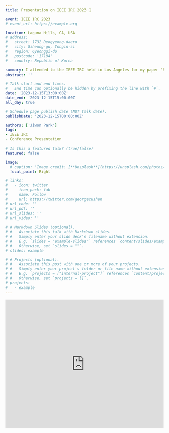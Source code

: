 ```yaml
---
title: Presentation on IEEE IRC 2023 🐥

event: IEEE IRC 2023
# event_url: https://example.org

location: Laguna Hills, CA, USA
# address:
#   street: 1732 Deogyeong-daero
#   city: Giheung-gu, Yongin-si
#   region: Gyeonggi-do
#   postcode: '17104'
#   country: Republic of Korea

summary: I attended to the IEEE IRC held in Los Angeles for my paper "BumpyPatch"
abstract: ''

# Talk start and end times.
#   End time can optionally be hidden by prefixing the line with `#`.
date: '2023-12-15T13:00:00Z'
date_end: '2023-12-15T15:00:00Z'
all_day: true

# Schedule page publish date (NOT talk date).
publishDate: '2023-12-15T00:00:00Z'

authors: ['Jiwon Park']
tags: 
- IEEE IRC
- Conference Presentation

# Is this a featured talk? (true/false)
featured: false

image:
  # caption: 'Image credit: [**Unsplash**](https://unsplash.com/photos/bzdhc5b3Bxs)'
  focal_point: Right

# links:
#   - icon: twitter
#     icon_pack: fab
#     name: Follow
#     url: https://twitter.com/georgecushen
# url_code: ''
# url_pdf: ''
# url_slides: ''
# url_video: ''

# # Markdown Slides (optional).
# #   Associate this talk with Markdown slides.
# #   Simply enter your slide deck's filename without extension.
# #   E.g. `slides = "example-slides"` references `content/slides/example-slides.md`.
# #   Otherwise, set `slides = ""`.
# slides: example

# # Projects (optional).
# #   Associate this post with one or more of your projects.
# #   Simply enter your project's folder or file name without extension.
# #   E.g. `projects = ["internal-project"]` references `content/project/deep-learning/index.md`.
# #   Otherwise, set `projects = []`.
# projects:
#   - example
---
```


<iframe width="100%" height="410" src="https://youtu.be/19gaVRn-o3k?si=sPbZxeqQhMXr8JyQ" frameborder="0" allow="autoplay; encrypted-media" allowfullscreen></iframe>


<!-- {{% callout note %}}
Click on the **Slides** button above to view the built-in slides feature.
{{% /callout %}} -->

<!-- Slides can be added in a few ways:

- **Create** slides using Hugo Blox Builder's [_Slides_](https://docs.hugoblox.com/reference/content-types/) feature and link using `slides` parameter in the front matter of the talk file
- **Upload** an existing slide deck to `static/` and link using `url_slides` parameter in the front matter of the talk file
- **Embed** your slides (e.g. Google Slides) or presentation video on this page using [shortcodes](https://docs.hugoblox.com/reference/markdown/).

Further event details, including [page elements](https://docs.hugoblox.com/reference/markdown/) such as image galleries, can be added to the body of this page. -->
